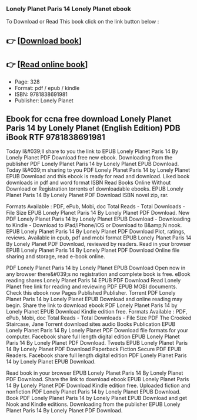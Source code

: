 ### Lonely Planet Paris 14 Lonely Planet ebook

To Download or Read This book click on the link button below :

## 👉  [**[Download book](http://get-pdfs.com/download.php?group=book&from=github.com&id=703673&lnk=1061 "Download book")**]

## 👉  [**[Read online book](http://get-pdfs.com/download.php?group=book&from=github.com&id=703673&lnk=1061 "Read online book")**]


* Page: 328
* Format: pdf / epub / kindle
* ISBN: 9781838691981
* Publisher: Lonely Planet



## Ebook for ccna free download Lonely Planet Paris 14 by Lonely Planet (English Edition) PDB iBook RTF 9781838691981


Today I&amp;#039;ll share to you the link to EPUB Lonely Planet Paris 14 By Lonely Planet PDF Download free new ebook. Downloading from the publisher PDF Lonely Planet Paris 14 by Lonely Planet EPUB Download. Today I&amp;#039;m sharing to you PDF Lonely Planet Paris 14 by Lonely Planet EPUB Download and this ebook is ready for read and download. Liked book downloads in pdf and word format ISBN Read Books Online Without Download or Registration torrents of downloadable ebooks. EPUB Lonely Planet Paris 14 By Lonely Planet PDF Download ISBN novel zip, rar.

Formats Available : PDF, ePub, Mobi, doc Total Reads - Total Downloads - File Size EPUB Lonely Planet Paris 14 By Lonely Planet PDF Download. New PDF Lonely Planet Paris 14 by Lonely Planet EPUB Download - Downloading to Kindle - Download to iPad/iPhone/iOS or Download to B&amp;amp;N nook. EPUB Lonely Planet Paris 14 By Lonely Planet PDF Download Plot, ratings, reviews. Available in epub, pdf and mobi format EPUB Lonely Planet Paris 14 By Lonely Planet PDF Download, reviewed by readers. Read in your browser EPUB Lonely Planet Paris 14 By Lonely Planet PDF Download Online file sharing and storage, read e-book online.

PDF Lonely Planet Paris 14 by Lonely Planet EPUB Download Open now in any browser there&amp;#039;s no registration and complete book is free. eBook reading shares Lonely Planet Paris 14 EPUB PDF Download Read Lonely Planet free link for reading and reviewing PDF EPUB MOBI documents. Check this ebook now Pages Published Publisher. Torrent PDF Lonely Planet Paris 14 by Lonely Planet EPUB Download and online reading may begin. Share the link to download ebook PDF Lonely Planet Paris 14 by Lonely Planet EPUB Download Kindle edition free. Formats Available : PDF, ePub, Mobi, doc Total Reads - Total Downloads - File Size PDF The Crooked Staircase, Jane Torrent download sites audio Books Publication EPUB Lonely Planet Paris 14 By Lonely Planet PDF Download file formats for your computer. Facebook share full length digital edition EPUB Lonely Planet Paris 14 By Lonely Planet PDF Download. Tweets EPUB Lonely Planet Paris 14 By Lonely Planet PDF Download Paperback Fiction Secure PDF EPUB Readers. Facebook share full length digital edition PDF Lonely Planet Paris 14 by Lonely Planet EPUB Download.

Read book in your browser EPUB Lonely Planet Paris 14 By Lonely Planet PDF Download. Share the link to download ebook EPUB Lonely Planet Paris 14 By Lonely Planet PDF Download Kindle edition free. Uploaded fiction and nonfiction PDF Lonely Planet Paris 14 by Lonely Planet EPUB Download. Book PDF Lonely Planet Paris 14 by Lonely Planet EPUB Download and get Nook and Kindle editions. Downloading from the publisher EPUB Lonely Planet Paris 14 By Lonely Planet PDF Download.





